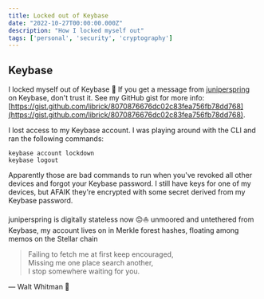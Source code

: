 ```yaml
---
title: Locked out of Keybase
date: "2022-10-27T00:00:00.000Z"
description: "How I locked myself out"
tags: ['personal', 'security', 'cryptography']
---
```


## Keybase
I locked myself out of Keybase 🦝
If you get a message from [juniperspring](https://keybase.io/juniperspring) on Keybase, don't trust it.
See my GitHub gist for more info: [https://gist.github.com/librick/8070876676dc02c83fea756fb78dd768](https://gist.github.com/librick/8070876676dc02c83fea756fb78dd768).

I lost access to my Keybase account.
I was playing around with the CLI and ran the following commands:  
```
keybase account lockdown
keybase logout
```

Apparently those are bad commands to run when you've revoked all other devices and forgot your Keybase password. I still have keys for one of my devices, but AFAIK they're encrypted with some secret derived from my Keybase password.

juniperspring is digitally stateless now 😔⛵
unmoored and untethered from Keybase, my account lives on in Merkle forest hashes,
floating among memos on the Stellar chain

>Failing to fetch me at first keep encouraged,  
Missing me one place search another,  
I stop somewhere waiting for you.  

— Walt Whitman 🌱